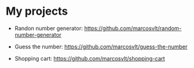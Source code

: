 # My projects

- Randon number generator:
https://github.com/marcosvlt/random-number-generator

- Guess the number:
https://github.com/marcosvlt/guess-the-number

- Shopping cart:
https://github.com/marcosvlt/shopping-cart
